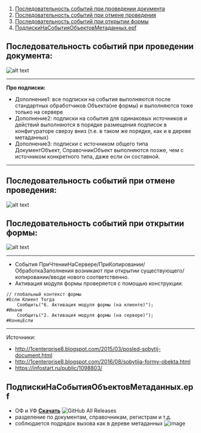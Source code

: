 1. [Последовательность событий при проведении документа](#последовательность-событий-при-проведении-документа)
2. [Последовательность событий при отмене проведения](#последовательность-событий-при-отмене-проведения)
3. [Последовательность событий при открытии формы](#последовательность-событий-при-открытии-формы)
4. [ПодпискиНаСобытияОбъектовМетаданных.epf](#подпискинасобытияобъектовметаданныхepf)

## Последовательность событий при проведении документа:
![alt text](https://github.com/kuzyara/Sequences-of-events-for-1C-objects/blob/master/ПоследовательностьСобытийДокумента_v1.1.png?raw=true)

---
**Про подписки:**
* Дополнение1: все подписки на события выполняются после стандартных обработчиков Объекта(не формы) и выполняются тоже только на сервере
* Дополнение2:  подписки на события для одинаковых источников и действий выполняются в порядке размещения подписок в конфигураторе сверзу вниз (т.е. в таком же порядке, как и в дереве метаданных)
* Дополнение3: подписки с источником общего типа ДокументОбъект, СправочникОбъект выполняются позже, чем с источником  конкретного типа, даже если он составной.
---

## Последовательность событий при отмене проведения:
![alt text](https://github.com/kuzyara/Sequences-of-events-for-1C-objects/blob/master/ПоследовательностьСобытийДокументаОтменаПроведения_v1.1.png)

## Последовательность событий при открытии формы:
![alt text](https://github.com/kuzyara/Sequences-of-events-for-1C-objects/blob/master/FormSeqDiagram.png)

---
* События ПриЧтенииНаСервере/ПриКопировании/ОбработкаЗаполнения возникают при открытии существующего/копировании/вводе нового соответственно.
* Активация модуля формы проверяется с помощью конструкции:
```bsl
// глобальный контекст формы
#Если Клиент Тогда
	Сообщить("6. Активация модуля формы (на клиенте)");
#Иначе
	Сообщить("2. Активация модуля формы (на сервере)");
#КонецЕсли
```
---


Источники: 
* http://1centerprise8.blogspot.com/2015/03/posled-sobytij-document.html
* http://1centerprise8.blogspot.com/2016/08/sobytija-formy-obekta.html
* https://infostart.ru/public/1098803/

## ПодпискиНаСобытияОбъектовМетаданных.epf
* ОФ и УФ __[Скачать](https://github.com/kuzyara/Sequences-of-events-for-1C-objects/releases/latest/download/Sequences-of-events-for-1C-objects.zip)__ ![GitHub All Releases](https://img.shields.io/github/downloads/kuzyara/Sequences-of-events-for-1C-objects/total?style=flat-square)
* разделение по документам, справочникам, регистрам и т.д.
* соблюдается подрядок вызова как в дереве метаданных
![image](https://user-images.githubusercontent.com/2604430/63091901-1e85fb80-bf8a-11e9-863f-e096ddc6bb99.png)
